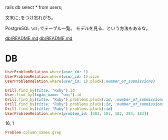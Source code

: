 
rails db
select * from users;

文末に`;`をつけ忘れがち。

PostgreSQL
`\dt;`でテーブル一覧。
モデルを見る、という方法もあるな。

[db/README.md](../db/README.md)
[db/README.md](db/README.md)

# DB

```rb
UserProblemRelation.where(user_id: 1)
UserProblemRelation.where(user_id: 1).size
UserProblemRelation.where(user_id: 1).pluck(:number_of_submissions)
```

```rb
Drill.find_by(title: "Ruby").id
User.find_by(login_name: "uni").id
Drill.find_by(title: "Ruby").problems.pluck(:id, :number_of_submissions)
Drill.find_by(title: "Ruby").problems.pluck(:id, :number_of_submissions, :number_of_views)
Drill.find_by(title: "Ruby").problems.pluck(:id)
UserProblemRelation.where(problem_id: [283, 181, 182, 284, 183])
```
16, 1

```rb
Problem.column_names.grep
```
